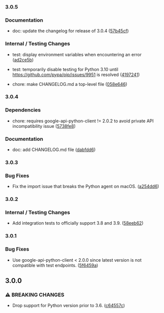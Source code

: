 ### 3.0.5

### Documentation

* doc: update the changelog for release of 3.0.4 ([57b45cf](https://github.com/GoogleCloudPlatform/cloud-profiler-python/57b45cf2a72333063bc64c3dc636098e0571e8cf))

### Internal / Testing Changes

* test: display environment variables when encountering an error ([ad2ce5b](https://github.com/GoogleCloudPlatform/cloud-profiler-python/ad2ce5bad286fd7f1dddee741babb5a374339518))

* test: temporarily disable testing for Python 3.10 until https://github.com/pypa/pip/issues/9951 is resolved ([4197241](https://github.com/GoogleCloudPlatform/cloud-profiler-python/41972412bb45e484552bac803bf1319222224415))

* chore: make CHANGELOG.md a top-level file ([058e646](https://github.com/GoogleCloudPlatform/cloud-profiler-python/058e6467a217f48b2155b2f31336fcd4e7fb4030))

### 3.0.4

### Dependencies
* chore: requires google-api-python-client != 2.0.2 to avoid private API incompatibility issue ([5738fe8](https://github.com/GoogleCloudPlatform/cloud-profiler-python/5738fe8e2a68dee548c0b4ba9465bfa48d019706))

### Documentation
* doc: add CHANGELOG.md file ([dabfdd6](https://github.com/GoogleCloudPlatform/cloud-profiler-python/dabfdd6cdd8c3a181c4d8dec607a7e907e4fac7e))

### 3.0.3

### Bug Fixes
* Fix the import issue that breaks the Python agent on macOS. ([a254dd6](https://github.com/GoogleCloudPlatform/cloud-profiler-python/a254dd60eb871332789d9b10d0cb97a35e82cbc9))

### 3.0.2

### Internal / Testing Changes
* Add integration tests to officially support 3.8 and 3.9. ([58eeb62](https://github.com/GoogleCloudPlatform/cloud-profiler-python/58eeb622d44919e0ab622dbfa90b3e75888c9b04))

### 3.0.1

### Bug Fixes
* Use google-api-python-client < 2.0.0 since latest version is not compatible with test endpoints. ([5f6459a](https://github.com/GoogleCloudPlatform/cloud-profiler-python/5f6459ac968195890bccf918b19959b3f5ed317d))

## 3.0.0

### ⚠ BREAKING CHANGES
* Drop support for Python version prior to 3.6. ([c64557c](https://github.com/GoogleCloudPlatform/cloud-profiler-python/c64557c8c13cf84f38edeb70080c0db6dd3b2bac))
